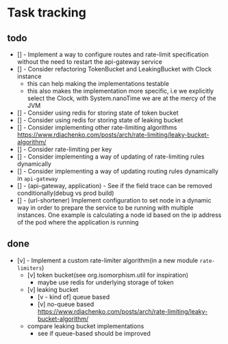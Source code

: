 # Task tracking

## todo

* [] - Implement a way to configure routes and rate-limit specification without the need to restart the api-gateway service
* [] - Consider refactoring TokenBucket and LeakingBucket with Clock instance
  * this can help making the implementations testable
  * this also makes the implementation more specific, i.e we explicitly select the Clock, with System.nanoTime we are at the mercy of the JVM
* [] - Consider using redis for storing state of token bucket
* [] - Consider using redis for storing state of leaking bucket
* [] - Consider implementing other rate-limiting algorithms https://www.rdiachenko.com/posts/arch/rate-limiting/leaky-bucket-algorithm/
* [] - Consider rate-limiting per key
* [] - Consider implementing a way of updating of rate-limiting rules dynamically
* [] - Consider implementing a way of updating routing rules dynamically in `api-gateway`
* [] - (api-gateway, application) - See if the field trace can be removed conditionally(debug vs prod build)
* [] - (url-shortener) Implement configuration to set node in a dynamic way in order to prepare the service to be running with multiple instances. 
One example is calculating a node id based on the ip address of the pod where the application is running

## done

* [v] - Implement a custom rate-limiter algorithm(in a new module `rate-limiters`)
  * [v] token bucket(see org.isomorphism.util for inspiration)
    * maybe use redis for underlying storage of token
  * [v] leaking bucket
    * [v - kind of] queue based
    * [v] no-queue based https://www.rdiachenko.com/posts/arch/rate-limiting/leaky-bucket-algorithm/
  * compare leaking bucket implementations
    * see if queue-based should be improved
